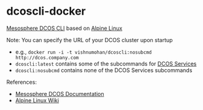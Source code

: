 # dcoscli-docker

[Mesosphere DCOS CLI](https://docs.mesosphere.com/using/cli/) based on [Alpine Linux](http://alpinelinux.org/about/)

Note: You can specify the URL of your DCOS cluster upon startup
- e.g., `docker run -i -t vishnumohan/dcoscli:nosubcmd http://dcos.company.com`
- `dcoscli:latest` contains some of the subcommands for [DCOS Services](https://docs.mesosphere.com/reference/servicestatus/)
- `dcoscli:nosubcmd` contains none of the DCOS Services subcommands

References:
- [Mesosphere DCOS Documentation](https://docs.mesosphere.com)
- [Alpine Linux Wiki](http://wiki.alpinelinux.org/wiki/Main_Page)
